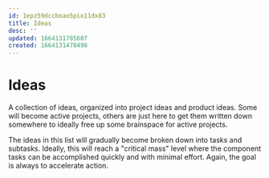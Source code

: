 ```yaml
---
id: 1epz59dccboao5pio11dx83
title: Ideas
desc: ''
updated: 1664131785607
created: 1664131478498
---
```


# Ideas
A collection of ideas, organized into project ideas and product ideas. Some will become active projects, others are just here to get them written down somewhere to ideally free up some brainspace for active projects. 

The ideas in this list will gradually become broken down into tasks and subtasks. Ideally, this will reach a "critical mass" level where the component tasks can be accomplished quickly and with minimal effort. Again, the goal is always to accelerate action.  